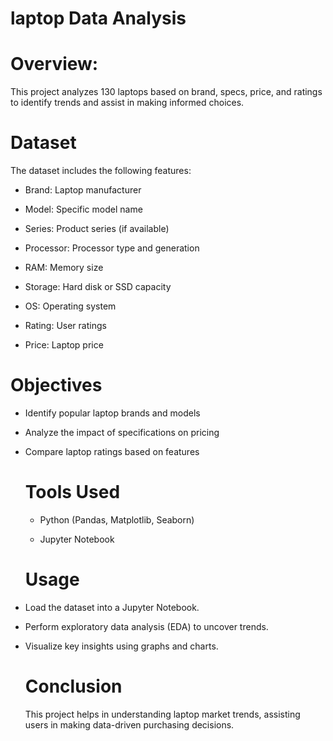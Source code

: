 # laptop Data Analysis 
# Overview:
This project analyzes 130 laptops based on brand, specs, price, and ratings to identify trends and assist in making informed choices. 

# Dataset
The dataset includes the following features:

- Brand: Laptop manufacturer

- Model: Specific model name

- Series: Product series (if available)

- Processor: Processor type and generation

- RAM: Memory size

- Storage: Hard disk or SSD capacity

- OS: Operating system

- Rating: User ratings

- Price: Laptop price 

# Objectives
- Identify popular laptop brands and models

- Analyze the impact of specifications on pricing

- Compare laptop ratings based on features

  # Tools Used
  - Python (Pandas, Matplotlib, Seaborn)

   - Jupyter Notebook

   # Usage
- Load the dataset into a Jupyter Notebook.

- Perform exploratory data analysis (EDA) to uncover trends.

- Visualize key insights using graphs and charts.

  # Conclusion
  This project helps in understanding laptop market trends, assisting users in making data-driven purchasing decisions.
